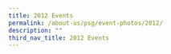 ```yaml
---
title: 2012 Events
permalink: /about-us/psg/event-photos/2012/
description: ""
third_nav_title: 2012 Events
---
```

